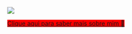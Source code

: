 <img src="https://thumbs.gfycat.com/AccomplishedRequiredCockatiel-max-1mb.gif">

<a style="width: 100px; height: 100px; background-color: red;" href="https://www.facebook.com">Clique aqui para saber mais sobre mim 🥰
